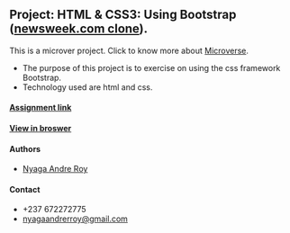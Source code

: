 ## Project: HTML & CSS3: Using Bootstrap ([newsweek.com clone](https://www.newsweek.com/)).

This is a microver project. Click to know more about [Microverse](https://www.microverse.org/).
* The purpose of this project is to exercise on using the css framework Bootstrap.
* Technology used are html and css. 

#### [Assignment link](https://www.theodinproject.com/courses/html5-and-css3/lessons/using-bootstrap)

#### [View in broswer](https://https://roynyaga.github.io/using_bootstrap/)


#### Authors
* [Nyaga Andre Roy](https://github.com/RoyNyaga)

#### Contact
* +237 672272775
* nyagaandrerroy@gmail.com
